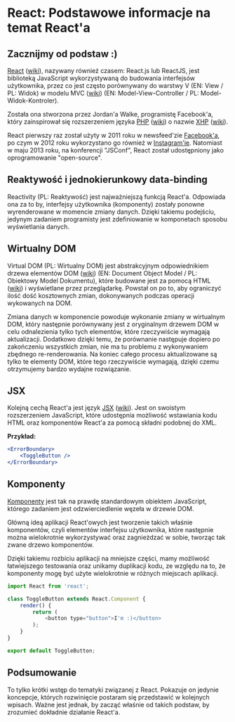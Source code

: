 # React: Podstawowe informacje na temat React'a

## Zacznijmy od podstaw :)

[React][23e1a36f-3194-4107-84c5-fe14dbb9db07] ([wiki][b4464d2c-74de-4168-80db-29d491d96b25]), nazywany również czasem: React.js lub ReactJS, jest biblioteką JavaScript wykorzystywaną do budowania interfejsów użytkownika, przez co jest często porównywany do warstwy V (EN: View / PL: Widok) w modelu MVC ([wiki][79100f21-34d9-4073-981f-7fb63faf15e9]) (EN: Model-View-Controller / PL: Model-Widok-Kontroler).

Została ona stworzona przez Jordan'a Walke, programistę Facebook'a, który zainspirował się rozszerzeniem języka [PHP][a24da8d1-e793-4d5b-bf7a-10ce4d9486ee] ([wiki][530da79a-2779-4b01-b503-fa58f707ea3c]) o nazwie [XHP][1481077e-38e1-4b8d-8ff6-64d889e7f6fc] ([wiki][431fa51e-beef-48b6-a8a1-c2b708b74696]).

React pierwszy raz został użyty w 2011 roku w newsfeed'zie [Facebook'a][64f3e0e7-0c3d-497e-a320-d576a54ab45e], po czym w 2012 roku wykorzystano go również w [Instagram'ie][547657c6-bf72-4529-9a94-b7d1f950dbff]. Natomiast w maju 2013 roku, na konferencji "JSConf", React został udostępniony jako oprogramowanie "open-source".

## Reaktywość i jednokierunkowy data-binding

Reactivity (PL: Reaktywość) jest najważniejszą funkcją React'a. Odpowiada ona za to by, interfejsy użytkownika (komponenty) zostały ponowne wyrenderowane w momencie zmiany danych. Dzięki takiemu podejściu, jedynym zadaniem programisty jest zdefiniowanie w komponetach sposobu wyświetlania danych.

## Wirtualny DOM

Virtual DOM (PL: Wirtualny DOM) jest abstrakcyjnym odpowiednikiem drzewa elementów DOM ([wiki][abc271a3-3cf5-4da4-9fb6-5b7f6de31dca]) (EN: Document Object Model / PL: Obiektowy Model Dokumentu), które budowane jest za pomocą HTML ([wiki][de488ea6-535c-47b7-be27-b7c855375513]) i wyświetlane przez przeglądarkę. Powstał on po to, aby ograniczyć ilość dość kosztownych zmian, dokonywanych podczas operacji wykowanych na DOM.

Zmiana danych w komponencie powoduje wykonanie zmiany w wirtualnym DOM, który następnie porównywany jest z oryginalnym drzewem DOM w celu odnalezienia tylko tych elementów, które rzeczywiście wymagają aktualizacji. Dodatkowo dzięki temu, że porównanie następuje dopiero po zakończeniu wszystkich zmian, nie ma tu problemu z wykonywaniem zbędnego re-renderowania. Na koniec całego procesu aktualizowane są tylko te elementy DOM, które tego rzeczywiście wymagają, dzięki czemu otrzymujemy bardzo wydajne rozwiązanie.

## JSX

Kolejną cechą React'a jest język [JSX][460703d1-6ae0-418a-9402-ddb95eea3698] ([wiki][40a10c79-2c79-4ee1-b8d6-403d5a83f142]). Jest on swoistym rozszerzeniem JavaScript, które udostępnia możliwość wstawiania kodu HTML oraz komponentów React'a za pomocą składni podobnej do XML.

__Przykład:__

```jsx
<ErrorBoundary>
    <ToggleButton />
</ErrorBoundary>
```

## Komponenty

[Komponenty][64f21570-1d4f-4e15-9847-192dd33fe7c6] jest tak na prawdę standardowym obiektem JavaScript, którego zadaniem jest odzwierciedlenie węzeła w drzewie DOM.

Główną ideą aplikacji React'owych jest tworzenie takich właśnie komponentów, czyli elementów interfejsu użytkownika, które następnie można wielokrotnie wykorzystywać oraz zagnieżdzać w sobie, tworząc tak zwane drzewo komponentów.

Dzięki takiemu rozbiciu aplikacji na mniejsze części, mamy możliwość łatwiejszego testowania oraz unikamy duplikacji kodu, ze względu na to, że komponenty mogę być użyte wielokrotnie w różnych miejscach aplikacji.

```javascript
import React from 'react';

class ToggleButton extends React.Component {
    render() {
        return (
            <button type="button">I'm :)</button> 
        );
    }
}

export default ToggleButton;
```

## Podsumowanie

To tylko krótki wstęp do tematyki związanej z React. Pokazuje on jedynie koncepcje, których rozwinięcie postaram się przedstawić w kolejnych wpisach. Ważne jest jednak, by zacząć właśnie od takich podstaw, by zrozumieć dokładnie działanie React'a.

<!-- Linki -->

[23e1a36f-3194-4107-84c5-fe14dbb9db07]: https://reactjs.org 'React'
[b4464d2c-74de-4168-80db-29d491d96b25]: https://pl.wikipedia.org/wiki/React.js 'React'

[79100f21-34d9-4073-981f-7fb63faf15e9]: https://pl.wikipedia.org/wiki/Model-View-Controller 'Model-Widok-Kontroler'

[a24da8d1-e793-4d5b-bf7a-10ce4d9486ee]: http://www.php.net 'PHP'
[530da79a-2779-4b01-b503-fa58f707ea3c]: https://pl.wikipedia.org/wiki/PHP 'PHP'

[1481077e-38e1-4b8d-8ff6-64d889e7f6fc]: http://hhvm.github.io/xhp-lib 'XHP'
[431fa51e-beef-48b6-a8a1-c2b708b74696]: https://en.wikipedia.org/wiki/XHP 'XHP'

[64f3e0e7-0c3d-497e-a320-d576a54ab45e]: https://www.facebook.com 'Facebook'
[547657c6-bf72-4529-9a94-b7d1f950dbff]: https://www.instagram.com 'Instagram'

[abc271a3-3cf5-4da4-9fb6-5b7f6de31dca]: https://pl.wikipedia.org/wiki/Obiektowy_model_dokumentu 'Obiektowy Model Dokumentu'
[de488ea6-535c-47b7-be27-b7c855375513]: https://pl.wikipedia.org/wiki/HTML 'HTML'

[64f21570-1d4f-4e15-9847-192dd33fe7c6]: https://reactjs.org/docs/react-component.html 'React.Component'

[460703d1-6ae0-418a-9402-ddb95eea3698]: https://jsx.github.io 'JSX'
[40a10c79-2c79-4ee1-b8d6-403d5a83f142]: https://en.wikipedia.org/wiki/React_(JavaScript_library)#JSX 'JSX'

<!--
https://pl.wikipedia.org/wiki/React.js

https://zoldar.net/react/#3
https://www.merixstudio.pl/blog/nie-boj-sie-reacta-poradnik-podstawy-biblioteki/
https://www.nafrontendzie.pl/podstawy-reactjs-kompletny-tutorial
-->